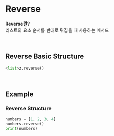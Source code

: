 # Reverse
**Reverse란?** <br>
리스트의 요소 순서를 반대로 뒤집을 때 사용하는 메서드

<br>

## Reverse Basic Structure
```python
<list>z.reverse()
```

<br>

## Example
### Reverse Structure
```python
numbers = [1, 2, 3, 4]
numbers.reverse()
print(numbers)
```